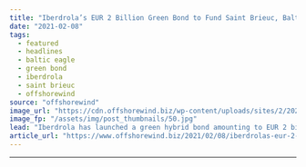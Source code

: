 ```yaml
---
title: "Iberdrola’s EUR 2 Billion Green Bond to Fund Saint Brieuc, Baltic Eagle OWFs"
date: "2021-02-08"
tags: 
  - featured
  - headlines
  - baltic eagle
  - green bond
  - iberdrola
  - saint brieuc
  - offshorewind
source: "offshorewind"
image_url: "https://cdn.offshorewind.biz/wp-content/uploads/sites/2/2021/02/08152003/wikinger_Iberdrola.jpg"
image_fp: "/assets/img/post_thumbnails/50.jpg"
lead: "Iberdrola has launched a green hybrid bond amounting to EUR 2 billion and will"
article_url: "https://www.offshorewind.biz/2021/02/08/iberdrolas-eur-2-billion-green-bond-to-fund-saint-brieuc-baltic-eagle-owfs/"
---
```


---
